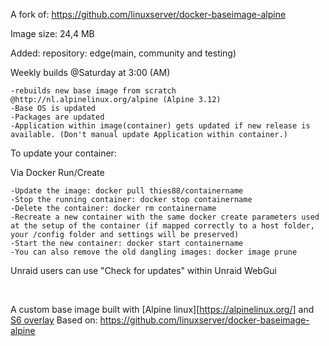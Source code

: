 A fork of: https://github.com/linuxserver/docker-baseimage-alpine

Image size: 24,4 MB

Added: repository: edge(main, community and testing)

Weekly builds @Saturday at 3:00 (AM)

	-rebuilds new base image from scratch @http://nl.alpinelinux.org/alpine (Alpine 3.12)
	-Base OS is updated
	-Packages are updated
	-Application within image(container) gets updated if new release is available. (Don't manual update Application within container.)

To update your container:

Via Docker Run/Create

    -Update the image: docker pull thies88/containername
    -Stop the running container: docker stop containername
    -Delete the container: docker rm containername
    -Recreate a new container with the same docker create parameters used at the setup of the container (if mapped correctly to a host folder, your /config folder and settings will be preserved)
    -Start the new container: docker start containername
    -You can also remove the old dangling images: docker image prune

Unraid users can use "Check for updates" within Unraid WebGui

&nbsp;

A custom base image built with [Alpine linux][https://alpinelinux.org/] and [S6 overlay](https://github.com/just-containers/s6-overlay) Based on: https://github.com/linuxserver/docker-baseimage-alpine
